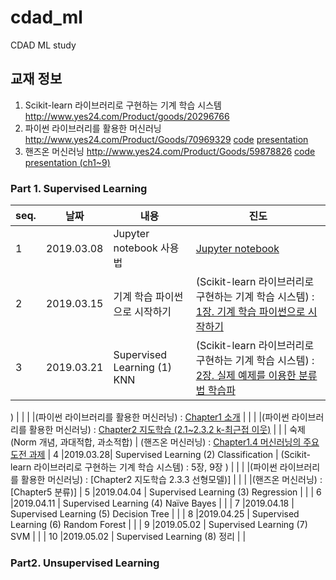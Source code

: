 # cdad_ml
CDAD ML study

## 교재 정보
1. Scikit-learn 라이브러리로 구현하는 기계 학습 시스템 http://www.yes24.com/Product/goods/20296766
2. 파이썬 라이브러리를 활용한 머신러닝 http://www.yes24.com/Product/Goods/70969329 [code](https://github.com/rickiepark/introduction_to_ml_with_python)  [presentation](https://github.com/rickiepark/hongdae-ml-study/tree/master/epoch%232)
3. 핸즈온 머신러닝 http://www.yes24.com/Product/Goods/59878826 [code](https://github.com/rickiepark/handson-ml)  [presentation (ch1~9)](https://github.com/rickiepark/hongdae-ml-study/tree/master/handson-ml)

### Part 1. Supervised Learning
|seq.|    날짜        |     내용        |     진도                                                                                      
|----| ---------|-----------------------| -----------------------
|  1 |2019.03.08| Jupyter notebook 사용법 | [Jupyter notebook](https://github.com/cdad_ml/blob/master/Jupyter%20notebook.ipynb) 
|  2 |2019.03.15| 기계 학습 파이썬으로 시작하기 |(Scikit-learn 라이브러리로 구현하는 기계 학습 시스템)  : [1장. 기계 학습 파이썬으로 시작하기](https://github.com/irobii/cdad_ml/blob/master/building_ml_systems_with_python/Ch01_Getting_Started_with_Python_Machine_Learning.ipynb)
|  3 |2019.03.21| Supervised Learning (1) KNN |(Scikit-learn 라이브러리로 구현하는 기계 학습 시스템)  : [2장. 실제 예제를 이용한 분류법 학습파](https://github.com/irobii/cdad_ml/blob/master/building_ml_systems_with_python/Ch02_Classification.ipynb)
)
|    |          |                             |(파이썬 라이브러리를 활용한 머신러닝)   : [Chapter1 소개](https://github.com/irobii/cdad_ml/blob/master/introduction_to_ml_with_python/01-introduction.ipynb)
|    |          |                             |(파이썬 라이브러리를 활용한 머신러닝)   : [Chapter2 지도학습 (2.1~2.3.2 k-최근접 이웃)](https://github.com/irobii/cdad_ml/blob/master/introduction_to_ml_with_python/02-supervised-learning.ipynb)
|    |          | 숙제 (Norm 개념, 과대적합, 과소적합)    | (핸즈온 머신러닝)   : [Chapter1.4 머신러닝의 주요 도전 과제](https://github.com/rickiepark/hongdae-ml-study/blob/master/handson-ml/(handson-ml)Ch.1-Machine%20Learning%20Landscape.pdf)
|  4 |2019.03.28| Supervised Learning (2) Classification | (Scikit-learn 라이브러리로 구현하는 기계 학습 시스템)  : 5장, 9장
)
|    |          |                             |(파이썬 라이브러리를 활용한 머신러닝)   : [Chapter2 지도학습 2.3.3 선형모델)]
|    |          |                             |(핸즈온 머신러닝)   : [Chapter5 분류)]
|  5 |2019.04.04 | Supervised Learning (3) Regression |  | 
|  6 |2019.04.11 | Supervised Learning (4) Naïve Bayes |  | 
|  7 |2019.04.18 | Supervised Learning (5) Decision Tree |  | 
|  8 |2019.04.25 | Supervised Learning (6) Random Forest |  | 
|  9 |2019.05.02 | Supervised Learning (7) SVM |  | 
|  10 |2019.05.02 | Supervised Learning (8) 정리 |  | 

### Part2. Unsupervised Learning
